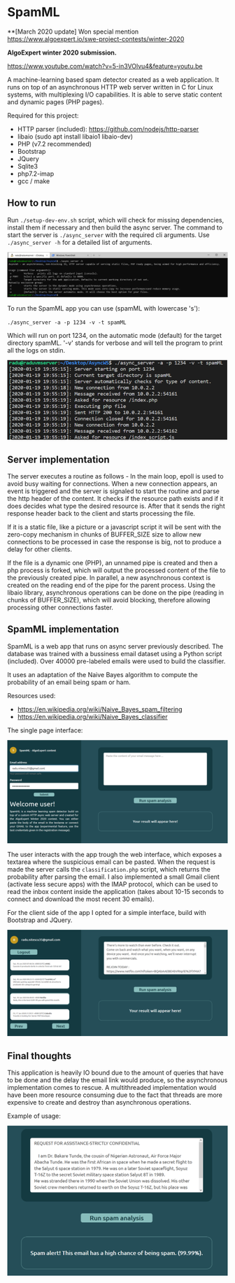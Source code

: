 # SpamML

**[March 2020 update] Won special mention
https://www.algoexpert.io/swe-project-contests/winter-2020

**AlgoExpert winter 2020 submission.**

https://www.youtube.com/watch?v=5-in3VOlvu4&feature=youtu.be

A machine-learning based spam detector created as a web application.
It runs on top of an asynchronous HTTP web server written in C for Linux systems, with multiplexing I/O capabilities. It is able to serve static content and dynamic pages (PHP pages).

Required for this project:
- HTTP parser (included): https://github.com/nodejs/http-parser
- libaio (sudo apt install libaio1 libaio-dev)
- PHP (v7.2 recommended)
- Bootstrap
- JQuery
- Sqlite3
- php7.2-imap
- gcc / make

## How to run
Run `./setup-dev-env.sh` script, which will check for missing dependencies, install them if necessary and then build the async server. The command to start the server is `./async_server` with the required cli arguments. Use `./async_server -h` for a detailed list of arguments.

![Help option](https://github.com/Nurckye/SpamML/blob/master/presentation_images/AWS_help.png)

To run the SpamML app you can use (spamML with lowercase 's'):

`./async_server -a -p 1234 -v -t spamML`

Which will run on port 1234, on the automatic mode (default) for the target directory spamML. '-v' stands for verbose and will tell the program to print all the logs on stdin.

![Logs](https://github.com/Nurckye/SpamML/blob/master/presentation_images/AWS_logs.png)

## Server implementation
The server executes a routine as follows - In the main loop, epoll is used to avoid busy waiting for connections. When a new connection appears, an event is triggered and the server is signaled to start the routine and parse the http header of the content. It checks if the resource path exists and if it does decides what type the desired resource is. After that it sends the right response header back to the client and starts processing the file. 

If it is a static file, like a picture or a javascript script it will be sent with the zero-copy mechanism in chunks of BUFFER_SIZE size to allow new connections to be processed in case the response is big, not to produce a delay for other clients. 

If the file is a dynamic one (PHP), an unnamed pipe is created and then a php process is forked, which will output the processed content of the file to the previously created pipe. In parallel, a new asynchronous context is created on the reading end of the pipe for the parent process. Using the libaio library, asynchronous operations can be done on the pipe (reading in chunks of BUFFER_SIZE), which will avoid blocking, therefore allowing processing other connections faster. 

## SpamML implementation 
SpamML is a web app that runs on async server previously described. The database was trained with a bussiness email dataset using a Python script (included). Over 40000 pre-labeled emails were used to build the classifier. 

It uses an adaptation of the Naive Bayes algorithm to compute the probability of an email being spam or ham.

Resources used:
- https://en.wikipedia.org/wiki/Naive_Bayes_spam_filtering
- https://en.wikipedia.org/wiki/Naive_Bayes_classifier

The single page interface: 


![InterfaceNotLogged](https://github.com/Nurckye/SpamML/blob/master/presentation_images/AWS_interface2.png)

The user interacts with the app trough the web interface, which exposes a textarea where the suspicious email can be pasted. When the request is made the server calls the `classification.php` script, which returns the probability after parsing the email. 
I also implemented a small Gmail client (activate less secure apps) with the IMAP protocol, which can be used to read the inbox content inside the application (takes about 10-15 seconds to connect and download the most recent 30 emails). 

For the client side of the app I opted for a simple interface, build with Bootstrap and JQuery.

![InterfaceLogged](https://github.com/Nurckye/SpamML/blob/master/presentation_images/AWS_interface.png)

## Final thoughts 

This application is heavily IO bound due to the amount of queries that have to be done and the delay the email link would produce, so the asynchronous implementation comes to rescue. A multithreaded implementation would have been more resource consuming due to the fact that threads are more expensive to create and destroy than asynchronous operations.

Example of usage:

![funEx](https://github.com/Nurckye/SpamML/blob/master/presentation_images/AWS_spamexample.png)
